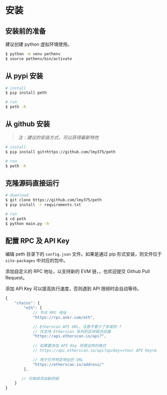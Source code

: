 
# 安装

## 安装前的准备

建议创建 python 虚拟环境使用。
```sh
$ python -m venv pethenv
$ source pethenv/bin/activate
```

## 从 pypi 安装

```sh
# install
$ pip install peth

# run
$ peth -h
```

## 从 github 安装

> *注：建议的安装方式，可以获得最新特性*

```sh
# install
$ pip install git+https://github.com/lmy375/peth

# run
$ peth -h
```

## 克隆源码直接运行

```sh
# download
$ git clone https://github.com/lmy375/peth
$ pip install -r requirements.txt

# run
$ cd peth
$ python main.py -h
```

## 配置 RPC 及 API Key

编辑 peth 目录下的 `config.json` 文件。如果是通过 pip 形式安装，则文件位于 `site-packages` 中对应的包中。

添加自定义的 RPC 地址，以支持新的 EVM 链，，也欢迎提交 Github Pull Request。

添加 API Key 可以提高执行速度，否则遇到 API 限频时会自动等待。

```js
{
    "chains": {
        "eth": [
            // 节点 RPC 地址
            "https://rpc.ankr.com/eth",  

            // Etherscan API URL，注意不要少了末尾的 ?
            // 仅支持 Etherscan 系列的区块链浏览器
            "https://api.etherscan.io/api?",
            
            // 如果要添加 API Key 则使这样的格式
            // https://api.etherscan.io/api?apikey=<Your API Key>&

            // 用于打开特定地址的 URL
            "https://etherscan.io/address/"
        ],

       // 可继续添加新的链
    }
}
```
